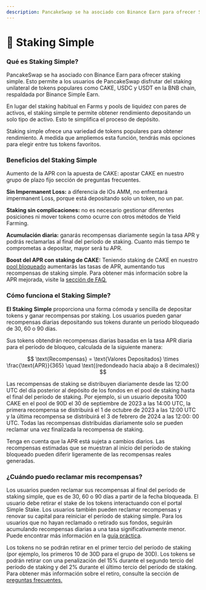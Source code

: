 ```yaml
---
description: PancakeSwap se ha asociado con Binance Earn para ofrecer Staking simple
---
```


# 🤝 Staking Simple

### Qué es Staking Simple?

PancakeSwap se ha asociado con Binance Earn para ofrecer staking simple. Esto permite a los usuarios de PancakeSwap disfrutar del staking unilateral de tokens populares como CAKE, USDC y USDT en la BNB chain, respaldada por Binance Simple Earn.&#x20;

En lugar del staking habitual en Farms y pools de liquidez con pares de activos, el staking simple te permite obtener rendimiento depositando un solo tipo de activo. Esto te simplifica el proceso de depósito.&#x20;

Staking simple ofrece una variedad de tokens populares para obtener rendimiento. A medida que ampliemos esta función, tendrás más opciones para elegir entre tus tokens favoritos.

### Beneficios del Staking Simple

Aumento de la APR con la apuesta de CAKE: apostar CAKE en nuestro grupo de plazo fijo  sección de preguntas frecuentes.

**Sin Impermanent Loss:** a diferencia de lOs AMM, no enfrentará impermanent Loss, porque está depositando solo un token, no un par.

**Staking sin complicaciones:** no es necesario gestionar diferentes posiciones ni mover tokens como ocurre con otros métodos de Yield Farming.&#x20;

**Acumulación diaria:** ganarás recompensas diariamente según la tasa APR y podrás reclamarlas al final del período de staking. Cuanto más tiempo te comprometas a depositar, mayor será tu APR.

**Boost del APR con staking de CAKE:** Teniendo staking de CAKE en nuestro [pool bloqueado](https://pancakeswap.finance/pools) aumentarás las tasas de APR, aumentando tus recompensas de staking simple. Para obtener más información sobre la APR mejorada, visite la [sección de FAQ.](faq.md)

### Cómo funciona el Staking Simple?

**El Staking** **Simple** proporciona una forma cómoda y sencilla de depositar tokens y ganar recompensas por staking. Los usuarios pueden ganar recompensas diarias depositando sus tokens durante un período bloqueado de 30, 60 o 90 días.&#x20;

Sus tokens obtendrán recompensas diarias basadas en la tasa APR diaria para el período de bloqueo, calculada de la siguiente manera:

$$
\text{Recompensas} = \text{Valores Depositados} \times \frac{\text{APR}}{365} \quad \text{(redondeado hacia abajo a 8 decimales)}
$$

Las recompensas de staking se distribuyen diariamente desde las 12:00 UTC del día posterior al depósito de los fondos en el pool de staking hasta el final del período de staking. Por ejemplo, si un usuario deposita 1000 CAKE en el pool de 90D el 30 de septiembre de 2023 a las 14:00 UTC, la primera recompensa se distribuirá el 1 de octubre de 2023 a las 12:00 UTC y la última recompensa se distribuirá el 3 de febrero de 2024 a las 12:00: 00 UTC. Todas las recompensas distribuidas diariamente solo se pueden reclamar una vez finalizada la recompensa de staking.&#x20;

Tenga en cuenta que la APR está sujeta a cambios diarios. Las recompensas estimadas que se muestran al inicio del período de staking bloqueado pueden diferir ligeramente de las recompensas reales generadas.&#x20;

### ¿Cuándo puedo reclamar mis recompensas?&#x20;

Los usuarios pueden reclamar sus recompensas al final del período de staking simple, que es de 30, 60 o 90 días a partir de la fecha bloqueada. El usuario debe retirar el stake de los tokens interactuando con el portal Simple Stake. Los usuarios también pueden reclamar recompensas y renovar su capital para reiniciar el período de staking simple. Para los usuarios que no hayan reclamado o retirado sus fondos, seguirán acumulando recompensas diarias a una tasa significativamente menor. Puede encontrar más información en la [guía práctica](como-comenzar-con-staking-simple.md).&#x20;

Los tokens no se podrán retirar en el primer tercio del período de staking (por ejemplo, los primeros 10 de 30D para el grupo de 30D). Los tokens se podrán retirar con una penalización del 15% durante el segundo tercio del período de staking y del 2% durante el último tercio del período de staking. Para obtener más información sobre el retiro, consulte la sección de [preguntas frecuentes.](faq.md)

